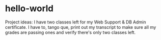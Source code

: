 # hello-world
Project ideas: 
I have two classes left for my Web Support & DB Admin certificate. I have to, tango que, print out my transcript to make sure all my grades are passing ones and verify there's only two classes left.
